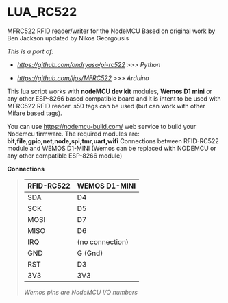 # LUA_RC522

MFRC522 RFID reader/writer for the NodeMCU
Based on original work by Ben Jackson updated by Nikos Georgousis

*This is a port of:*

- *https://github.com/ondryaso/pi-rc522		>>>	Python*

- *https://github.com/ljos/MFRC522			>>>	Arduino*

This lua script works with **nodeMCU dev kit** modules, **Wemos D1 mini** or any other ESP-8266 based compatible  board and it is intent to be used with MFRC522 RFID reader. s50 tags can be used (but can work with other Mifare based tags).

You can use https://nodemcu-build.com/ web service to build your Nodemcu firmware. The required modules are:  **bit,file,gpio,net,node,spi,tmr,uart,wifi**
Connections between RFID-RC522 module and WEMOS D1-MINI (Wemos can be replaced with NODEMCU or any other compatible ESP-8266 module)



**Connections**

> | RFID-RC522 | WEMOS D1-MINI   |
> | ---------- | --------------- |
> | SDA        | D4              |
> | SCK        | D5              |
> | MOSI       | D7              |
> | MISO       | D6              |
> | IRQ        | (no connection) |
> | GND        | G (Gnd)         |
> | RST        | D3              |
> | 3V3        | 3V3             |
>
> *Wemos pins are NodeMCU I/O numbers*
>
> 
>
> 
>
> 


